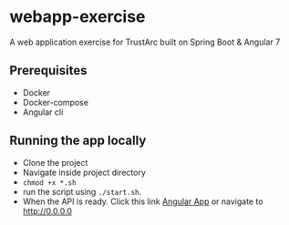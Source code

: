 # webapp-exercise
A web application exercise for TrustArc built on Spring Boot & Angular 7

## Prerequisites
* Docker
* Docker-compose
* Angular cli

## Running the app locally
- Clone the project
- Navigate inside project directory
- `chmod +x *.sh`
- run the script using `./start.sh`.
- When the API is ready. Click this link [Angular App](http://0.0.0.0) or navigate to http://0.0.0.0
